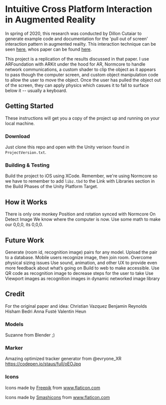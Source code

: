 # Intuitive Cross Platform Interaction in Augmented Reality
In spring of 2020, this research was conducted by Dillon Cutaiar to generate example code and documentation for the 'pull out of screen' interaction pattern in augmented reailty. This interaction technique can be seen [here](https://twitter.com/ptcrealitylab/status/1154375767956119554?lang=en), whos paper can be found [here](https://dl.acm.org/doi/10.1145/3306449.3328812).

This project is a replication of the results discussed in that paper. I use ARFoundation with ARKit under the hood for AR, Normcore to handle network communications, a custom shader to clip the object as it appears to pass though the computer screen, and custom object manipulation code to allow the user to move the object. Once the user has pulled the object out of the screen, they can apply physics which casues it to fall to surface below it -- usually a keyboard.

## Getting Started
These instructions will get you a copy of the project up and running on your local machine. 

### Download
Just clone this repo and open with the Unity verison found in `ProjectVersion.txt`.

### Building & Testing
Build the project to iOS using XCode. Remember, we're using Normcore so we have to remember to add `libz.tbd` to the Link with Libraries section in the Build Phases of the Unity Platform Target.

## How it Works
There is only one monkey
Position and rotation synced with Normcore
On Detect Image
We know where the computer is now. Use some math to make our 0,0,0, its 0,0,0.

## Future Work

Generate (room id, recognition image) pairs for any model. Upload the pair to a database. Mobile users recognize image, then join room.
Overcome physical sizing issues
Use sound, animation, and other UX to provide even more feedback about what’s going on
Build to web to make accessible. Use QR code as recognition image to decrease steps for the user to take
Use Viewport images as recognition images in dynamic networked image library

## Credit

For the original paper and idea:
Christian Vazquez
Benjamin Reynolds
Hisham Bedri
Anna Fusté
Valentin Heun

### Models
Suzanne from Blender ;)

### Marker
Amazing optimized tracker generator from @evryone_XR
https://codepen.io/staus/full/oEOJpq

### Icons
<div>Icons made by <a href="https://www.flaticon.com/authors/freepik" title="Freepik">Freepik</a> from <a href="https://www.flaticon.com/" title="Flaticon">www.flaticon.com</a></div>

Icons made by <a href="https://www.flaticon.com/authors/smashicons" title="Smashicons">Smashicons</a> from <a href="https://www.flaticon.com/" title="Flaticon"> www.flaticon.com</a>
